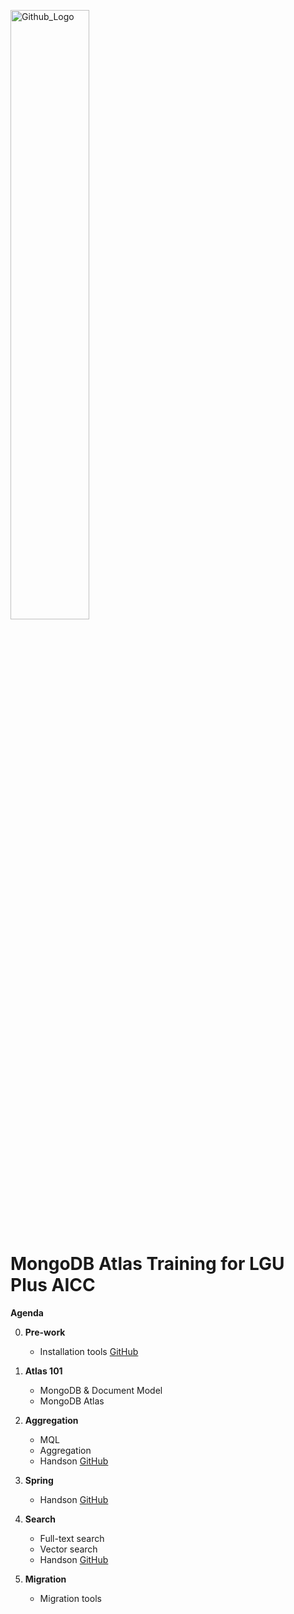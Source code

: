 <img src="https://companieslogo.com/img/orig/MDB_BIG-ad812c6c.png?t=1648915248" width="50%" title="Github_Logo"/> <br>

# MongoDB Atlas Training for LGU Plus AICC

**Agenda**

0. **Pre-work**
   - Installation tools [GitHub][0]

1. **Atlas 101**
   - MongoDB & Document Model
   - MongoDB Atlas 

2. **Aggregation**
   - MQL
   - Aggregation
   - Handson [GitHub][1]

4. **Spring**
   - Handson [GitHub][2]

4. **Search**
   - Full-text search
   - Vector search
   - Handson [GitHub][3]
     
5. **Migration**
   - Migration tools

[0]: https://github.com/MongoDBAtlas//LGUPlusHandson/tree/main/00.pre-work
[1]: https://github.com/MongoDBAtlas//LGUPlusHandson/tree/main/01.aggregation
[2]: https://github.com/MongoDBAtlas//LGUPlusHandson/tree/main/02.spring
[3]: https://github.com/MongoDBAtlas//LGUPlusHandson/tree/main/03.search

